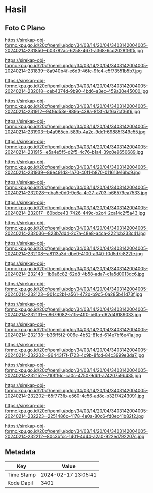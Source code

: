 # Hasil

## Foto C Plano

https://sirekap-obj-formc.kpu.go.id/20cf/pemilu/pdpr/34/03/14/20/04/3403142004005-20240214-231850--b03782ac-6258-467f-a368-6cd2028f9ff5.jpg

https://sirekap-obj-formc.kpu.go.id/20cf/pemilu/pdpr/34/03/14/20/04/3403142004005-20240214-231839--8a940b4f-e6d9-46fc-9fc4-c5f73551b5b7.jpg

https://sirekap-obj-formc.kpu.go.id/20cf/pemilu/pdpr/34/03/14/20/04/3403142004005-20240214-232018--ceb4374d-9b90-4bd6-a3ec-459a30e45000.jpg

https://sirekap-obj-formc.kpu.go.id/20cf/pemilu/pdpr/34/03/14/20/04/3403142004005-20240214-231912--94f6d53e-889a-438a-8f3f-daf6a7cf36f6.jpg

https://sirekap-obj-formc.kpu.go.id/20cf/pemilu/pdpr/34/03/14/20/04/3403142004005-20240214-231903--b4a965cb-589b-4a2c-9dc1-69885f349c55.jpg

https://sirekap-obj-formc.kpu.go.id/20cf/pemilu/pdpr/34/03/14/20/04/3403142004005-20240214-231915--e5a4e5f5-d2f5-4c76-b1a4-39c0e9650689.jpg

https://sirekap-obj-formc.kpu.go.id/20cf/pemilu/pdpr/34/03/14/20/04/3403142004005-20240214-231939--89e491d3-1a70-40f1-b870-011613e16bc9.jpg

https://sirekap-obj-formc.kpu.go.id/20cf/pemilu/pdpr/34/03/14/20/04/3403142004005-20240214-232028--dba5e0d0-9e6a-4c27-a703-b66579ea7533.jpg

https://sirekap-obj-formc.kpu.go.id/20cf/pemilu/pdpr/34/03/14/20/04/3403142004005-20240214-232017--60bdce43-7426-449c-b2c4-2ca14c2f5a43.jpg

https://sirekap-obj-formc.kpu.go.id/20cf/pemilu/pdpr/34/03/14/20/04/3403142004005-20240214-232036--823b7dd4-2c7a-48e8-a4ca-2221cb233c41.jpg

https://sirekap-obj-formc.kpu.go.id/20cf/pemilu/pdpr/34/03/14/20/04/3403142004005-20240214-232108--a8113a3d-dbe0-4100-a340-f0d5d7c822fe.jpg

https://sirekap-obj-formc.kpu.go.id/20cf/pemilu/pdpr/34/03/14/20/04/3403142004005-20240214-232143--1b6a6c82-62d8-4b58-ada7-c1a5d0013dc6.jpg

https://sirekap-obj-formc.kpu.go.id/20cf/pemilu/pdpr/34/03/14/20/04/3403142004005-20240214-232123--901cc2b1-a561-472d-b9c5-0a285b41d73f.jpg

https://sirekap-obj-formc.kpu.go.id/20cf/pemilu/pdpr/34/03/14/20/04/3403142004005-20240214-232131--c8679082-51f5-4ff0-b6fa-d62d46189033.jpg

https://sirekap-obj-formc.kpu.go.id/20cf/pemilu/pdpr/34/03/14/20/04/3403142004005-20240214-232138--b36ff5f2-006e-4b52-81cd-614e7bf6e41a.jpg

https://sirekap-obj-formc.kpu.go.id/20cf/pemilu/pdpr/34/03/14/20/04/3403142004005-20240214-232202--96443f7f-1723-4c9b-8fcd-84c3999e3da7.jpg

https://sirekap-obj-formc.kpu.go.id/20cf/pemilu/pdpr/34/03/14/20/04/3403142004005-20240214-232152--710fff6c-ca0c-4750-9db1-a7420759b435.jpg

https://sirekap-obj-formc.kpu.go.id/20cf/pemilu/pdpr/34/03/14/20/04/3403142004005-20240214-232202--65f773fb-e560-4c56-ad8c-b32f74243091.jpg

https://sirekap-obj-formc.kpu.go.id/20cf/pemilu/pdpr/34/03/14/20/04/3403142004005-20240214-232223--2251486c-4178-4e0a-80c6-fd0ec41b82f2.jpg

https://sirekap-obj-formc.kpu.go.id/20cf/pemilu/pdpr/34/03/14/20/04/3403142004005-20240214-232212--80c3bfcc-1401-4d44-a2a0-922ed792207c.jpg


## Metadata

| Key        | Value               |
| ---------- | ------------------- |
| Time Stamp | 2024-02-17 13:05:41 |
| Kode Dapil | 3401                |



